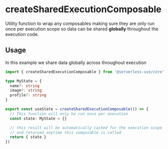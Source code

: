# createSharedExecutionComposable
Utility function to wrap any composables making sure they are only run once per execution scope so data can be shared **globally** throughout the execution code.

<!-- ## Configuration -->

## Usage

In this example we share data globally across throughout execution
```ts
import { createSharedExecutionComposable } from '@serverless-use/core'

type MyState = {
  name?: string
  image?: string
  profile?: string
}

export const useState = createSharedExecutionComposable(() => {
  // This function will only be run once per execution
  const state: MyState = {}

  // this result will be automatically cached for the execution scope
  // and returned anytime this composable is called
  return { state }
})

```